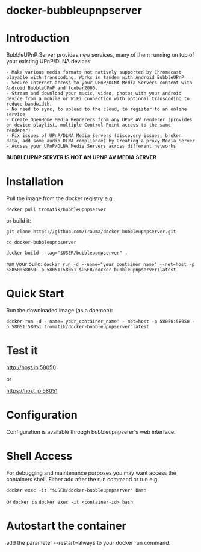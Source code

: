 # docker-bubbleupnpserver

# Introduction

BubbleUPnP Server provides new services, many of them running on top of your existing UPnP/DLNA devices:

	- Make various media formats not natively supported by Chromecast playable with transcoding. Works in tandem with Android BubbleUPnP
	- Secure Internet access to your UPnP/DLNA Media Servers content with Android BubbleUPnP and foobar2000.
	- Stream and download your music, video, photos with your Android device from a mobile or WiFi connection with optional transcoding to reduce bandwidth.
	- No need to sync, to upload to the cloud, to register to an online service
	- Create OpenHome Media Renderers from any UPnP AV renderer (provides on-device playlist, multiple Control Point access to the same renderer)
	- Fix issues of UPnP/DLNA Media Servers (discovery issues, broken data, add some audio DLNA compliance) by Creating a proxy Media Server
	- Access your UPnP/DLNA Media Servers across different networks

**BUBBLEUPNP SERVER IS NOT AN UPNP AV MEDIA SERVER**

# Installation

Pull the image from the docker registry e.g.

```docker pull tromatik/bubbleupnpserver```

or build it:  

```git clone https://github.com/Trauma/docker-bubbleupnpserver.git```

```cd docker-bubbleupnpserver```

```docker build --tag="$USER/bubbleupnpserver" .```

run your build:
```docker run -d --name="your_container_name" --net=host -p 58050:58050 -p 58051:58051 $USER/docker-bubbleupnpserver:latest```

# Quick Start

Run the downloaded image (as a daemon):

```docker run -d --name='your_container_name' --net=host -p 58050:58050 -p 58051:58051 tromatik/docker-bubbleupnpserver:latest```

# Test it

http://host.ip:58050

or

https://host.ip:58051

# Configuration

Configuration is available through bubbleupnpserer's web interface.

# Shell Access


For debugging and maintenance purposes you may want access the containers shell. Either add after the run command or tun e.g.

```docker exec -it "$USER/docker-bubbleupnpserver" bash  ```

or
```docker ps```
```docker exec -it <container-id> bash   ```

# Autostart the container

add the parameter --restart=always to your docker run command.
